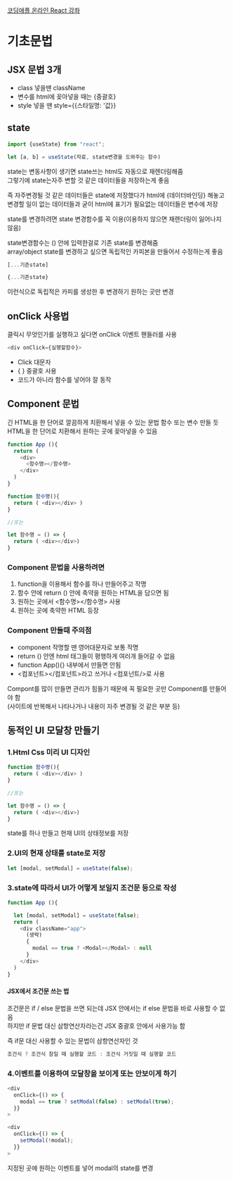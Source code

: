 [코딩애플 온라인 React 강좌](https://codingapple.com/)

# 기초문법

## JSX 문법 3개

- class 넣을땐 className
- 변수를 html에 꽂아넣을 때는 {중괄호}
- style 넣을 땐 style={{스타일명: '값}}

## state

```js
import {useState} from "react";

let [a, b] = useState(자료, state변경을 도와주는 함수)
```

state는 변동사항이 생기면 state쓰는 html도 자동으로 재렌더링해줌  
그렇기에 state는자주 변할 것 같은 데이터들을 저장하는게 좋음  

즉 자주변경될 것 같은 데이터들은 state에 저장했다가 html에 {데이터바인딩} 해놓고  
변경할 일이 없는 데이터들과 굳이 html에 표기가 필요없는 데이터들은 변수에 저장  

state를 변경하려면 state 변경함수를 꼭 이용(이용하지 않으면 재렌더링이 잃어나지 않음)  

state변경함수는 () 안에 입력한걸로 기존 state를 변경해줌  
array/object state를 변경하고 싶으면 독립적인 카피본을 만들어서 수정하는게 좋음

```js
[...기존state] 

{...기존state} 
```

이런식으로 독립적은 카피를 생성한 후 변경하기 원하는 곳만 변경


## onClick 사용법

클릭시 무엇인가를 실행하고 싶다면 onClick 이벤트 핸들러를 사용

```js
<div onClick={실행할함수}>
```

- Click 대문자
- { } 중괄호 사용
- 코드가 아니라 함수를 넣어야 잘 동작

## Component 문법

긴 HTML을 한 단어로 깔끔하게 치환해서 넣을 수 있는 문법
함수 또는 변수 만들 듯 HTML을 한 단어로 치환해서 원하는 곳에 꽂아넣을 수 있음

```js
function App (){
  return (
    <div>
      <함수명></함수명>
    </div>
  )
}

function 함수명(){
  return ( <div></div> )
}

//또는

let 함수명 = () => {
  return ( <div></div>) 
}
```

### Component 문법을 사용하려면
1. function을 이용해서 함수를 하나 만들어주고 작명
2. 함수 안에 return () 안에 축약을 원하는 HTML을 담으면 됨
3. 원하는 곳에서 <함수명></함수명> 사용
4. 원하는 곳에 축약한 HTML 등장

### Component 만들때 주의점
- component 작명할 땐 영어대문자로 보통 작명
- return () 안엔 html 태그들이 평행하게 여러개 들어갈 수 없음
- function App(){} 내부에서 만들면 안됨
- <컴포넌트></컴포넌트>라고 쓰거나 <컴포넌트/>로 사용

Compont를 많이 만들면 관리가 힘들기 때문에 꼭 필요한 곳만 Component를 만들어야 함  
(사이트에 반복해서 나타나거나 내용이 자주 변경될 것 같은 부분 등)

## 동적인 UI 모달창 만들기

### 1.Html Css 미리 UI 디자인

```js
function 함수명(){
  return ( <div></div> )
}

//또는

let 함수명 = () => {
  return ( <div></div>) 
}
```

state를 하나 만들고 현재 UI의 상태정보를 저장

### 2.UI의 현재 상태를 state로 저장

```js
let [modal, setModal] = useState(false);
```

### 3.state에 따라서 UI가 어떻게 보일지 조건문 등으로 작성

```js
function App (){

  let [modal, setModal] = useState(false);
  return (
    <div className="app">
      (생략)
      {
        modal == true ? <Modal></Modal> : null
      }
    </div>
  )
}
```

#### JSX에서 조건문 쓰는 법
조건문은 if / else 문법을 쓰면 되는데 JSX 안에서는 if else 문법을 바로 사용할 수 없음  
하지만 if 문법 대신 삼항연산자라는건 JSX 중괄호 안에서 사용가능 함  

즉 if문 대신 사용할 수 있는 문법이 삼항연산자인 것

```js
조건식 ? 조건식 참일 때 실행할 코드 : 조건식 거짓일 때 실행할 코드
```

### 4.이벤트를 이용하여 모달창을 보이게 또는 안보이게 하기

```js
<div
  onClick={() => {
    modal == true ? setModal(false) : setModal(true);
  }}
>

<div
  onClick={() => {
    setModal(!modal);
  }}
>
```

지정된 곳에 원하는 이벤트를 넣어 modal의 state를 변경
